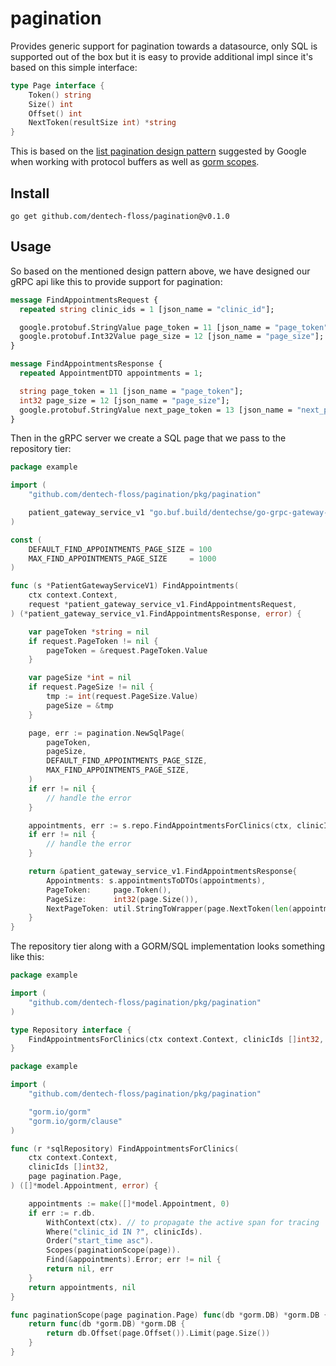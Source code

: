 # pagination

Provides generic support for pagination towards a datasource, only SQL is supported out of the box but it is easy to provide additional impl since it's based on this simple interface:

```go
type Page interface {
    Token() string
    Size() int
    Offset() int
    NextToken(resultSize int) *string
}
```

This is based on the [list pagination design pattern](https://cloud.google.com/apis/design/design_patterns#list_pagination) suggested by Google when working with protocol buffers as well as [gorm scopes](https://gorm.io/docs/scopes.html#Pagination).

## Install

```
go get github.com/dentech-floss/pagination@v0.1.0
```

## Usage

So based on the mentioned design pattern above, we have designed our gRPC api like this to provide support for pagination:

```proto
message FindAppointmentsRequest {
  repeated string clinic_ids = 1 [json_name = "clinic_id"];

  google.protobuf.StringValue page_token = 11 [json_name = "page_token"];
  google.protobuf.Int32Value page_size = 12 [json_name = "page_size"];
}
```

```proto
message FindAppointmentsResponse {
  repeated AppointmentDTO appointments = 1;

  string page_token = 11 [json_name = "page_token"];
  int32 page_size = 12 [json_name = "page_size"];
  google.protobuf.StringValue next_page_token = 13 [json_name = "next_page_token"];
}
```

Then in the gRPC server we create a SQL page that we pass to the repository tier:

```go
package example

import (
    "github.com/dentech-floss/pagination/pkg/pagination"

    patient_gateway_service_v1 "go.buf.build/dentechse/go-grpc-gateway-openapiv2/dentechse/patient-api-gateway/api/patient/v1"
)

const (
	DEFAULT_FIND_APPOINTMENTS_PAGE_SIZE = 100
	MAX_FIND_APPOINTMENTS_PAGE_SIZE     = 1000
)

func (s *PatientGatewayServiceV1) FindAppointments(
	ctx context.Context,
	request *patient_gateway_service_v1.FindAppointmentsRequest,
) (*patient_gateway_service_v1.FindAppointmentsResponse, error) {

    var pageToken *string = nil
    if request.PageToken != nil {
        pageToken = &request.PageToken.Value
    }

    var pageSize *int = nil
    if request.PageSize != nil {
        tmp := int(request.PageSize.Value)
        pageSize = &tmp
    }

    page, err := pagination.NewSqlPage(
        pageToken,
        pageSize,
        DEFAULT_FIND_APPOINTMENTS_PAGE_SIZE,
        MAX_FIND_APPOINTMENTS_PAGE_SIZE,
    )
    if err != nil {
        // handle the error
    }

    appointments, err := s.repo.FindAppointmentsForClinics(ctx, clinicIds, page)
    if err != nil {
        // handle the error
    }

    return &patient_gateway_service_v1.FindAppointmentsResponse{
        Appointments: s.appointmentsToDTOs(appointments),
        PageToken:     page.Token(),
        PageSize:      int32(page.Size()),
        NextPageToken: util.StringToWrapper(page.NextToken(len(appointments))),
    }
}
```

The repository tier along with a GORM/SQL implementation looks something like this:

```go
package example

import (
    "github.com/dentech-floss/pagination/pkg/pagination"
)

type Repository interface {
    FindAppointmentsForClinics(ctx context.Context, clinicIds []int32, page pagination.Page) ([]*model.Appointment, error)
}
```

```go
package example

import (
    "github.com/dentech-floss/pagination/pkg/pagination"

    "gorm.io/gorm"
    "gorm.io/gorm/clause"
)

func (r *sqlRepository) FindAppointmentsForClinics(
    ctx context.Context,
    clinicIds []int32,
    page pagination.Page,
) ([]*model.Appointment, error) {

    appointments := make([]*model.Appointment, 0)
    if err := r.db.
        WithContext(ctx). // to propagate the active span for tracing
        Where("clinic_id IN ?", clinicIds).
        Order("start_time asc").
        Scopes(paginationScope(page)).
        Find(&appointments).Error; err != nil {
        return nil, err
    }
    return appointments, nil
}

func paginationScope(page pagination.Page) func(db *gorm.DB) *gorm.DB {
    return func(db *gorm.DB) *gorm.DB {
        return db.Offset(page.Offset()).Limit(page.Size())
    }
}
```